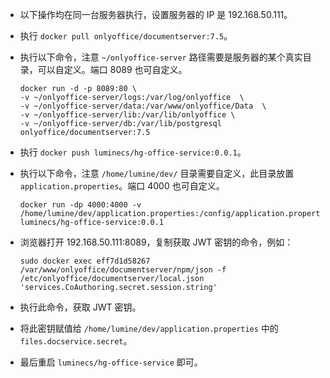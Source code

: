 * 以下操作均在同一台服务器执行，设置服务器的 IP 是 192.168.50.111。
* 执行 `docker pull onlyoffice/documentserver:7.5`。
* 执行以下命令，注意 `~/onlyoffice-server` 路径需要是服务器的某个真实目录，可以自定义。端口 8089 也可自定义。

    ```shell
    docker run -d -p 8089:80 \
    -v ~/onlyoffice-server/logs:/var/log/onlyoffice  \
    -v ~/onlyoffice-server/data:/var/www/onlyoffice/Data  \
    -v ~/onlyoffice-server/lib:/var/lib/onlyoffice \
    -v ~/onlyoffice-server/db:/var/lib/postgresql onlyoffice/documentserver:7.5
    ```

* 执行 `docker push luminecs/hg-office-service:0.0.1`。
* 执行以下命令，注意 `/home/lumine/dev/` 目录需要自定义，此目录放置 `application.properties`。端口 4000 也可自定义。

    ```shell
    docker run -dp 4000:4000 -v /home/lumine/dev/application.properties:/config/application.properties luminecs/hg-office-service:0.0.1
    ```
   
* 浏览器打开 192.168.50.111:8089，复制获取 JWT 密钥的命令，例如：

    ```shell
    sudo docker exec eff7d1d58267 /var/www/onlyoffice/documentserver/npm/json -f /etc/onlyoffice/documentserver/local.json 'services.CoAuthoring.secret.session.string'
    ```
  
* 执行此命令，获取 JWT 密钥。
* 将此密钥赋值给 `/home/lumine/dev/application.properties` 中的 `files.docservice.secret`。
* 最后重启 `luminecs/hg-office-service` 即可。